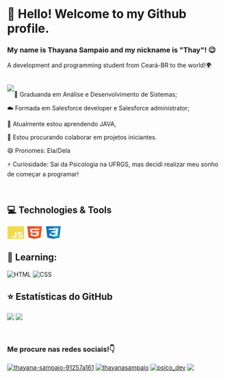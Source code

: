 # 👋 Hello! Welcome to my Github profile.
### My name is Thayana Sampaio and my nickname is "Thay"! 😉  
A development and programming student from Ceará-BR to the world!🌍

 <br>


<img align="left" src="https://user-images.githubusercontent.com/107767842/202066343-1431c05f-f4d9-47c7-bb91-0711d8e261de.gif">


<p align="center">

🔭 Graduanda em Análise e Desenvolvimento de Sistemas;

 ☁️ Formada em Salesforce developer e Salesforce administrator;

🌱 Atualmente estou aprendendo JAVA, 
 
👯 Estou procurando colaborar em projetos iniciantes.
 
😄 Pronomes: Ela/Dela

⚡ Curiosidade: Sai da Psicologia na UFRGS, mas decidi realizar meu sonho de começar a programar! 
</p>


<div style="display: inline_block"><br>
  
  ## 💻 Technologies & Tools
  <img align="center" alt="Js" height="30" width="40" src="https://raw.githubusercontent.com/devicons/devicon/master/icons/javascript/javascript-plain.svg">
  <img align="center" alt="HTML" height="30" width="40" src="https://raw.githubusercontent.com/devicons/devicon/master/icons/html5/html5-original.svg">
  <img align="center" alt="CSS" height="30" width="40" src="https://raw.githubusercontent.com/devicons/devicon/master/icons/css3/css3-original.svg">
  
  ## 🚀  Learning:
  <img align="center" alt="HTML" height="30" width="40" src="https://cdn.jsdelivr.net/gh/devicons/devicon/icons/react/react-original-wordmark.svg">           
  <img align="center" alt="CSS" height="45" width="55" src="https://cdn.jsdelivr.net/gh/devicons/devicon/icons/php/php-plain.svg">           


## ⭐ Estatísticas do GitHub

<p alinhar = "centro">
  <img height="180em" src = "https://github-readme-stats.vercel.app/api?username=ThayanaSampaio&show_icons=true&theme=tokyonight&line_height=27">
  <img height="180em" src="https://github-readme-stats.vercel.app/api/top-langs/?username=ThayanaSampaio&layout=compact&langs_count=6&theme=tokyonight"/>
</p>
</div>

 <br>
 
   
 
<h3 align="left">Me procure nas redes sociais!👇</h3>
<p align="left">
<a href="https://linkedin.com/in/thayana-sampaio-91257a161" target="_blank"><img align="center" src="https://raw.githubusercontent.com/rahuldkjain/github-profile-readme-generator/master/src/images/icons/Social/linked-in-alt.svg"  alt="thayana-sampaio-91257a161" height="30" width="40"></a>
<a href="https://instagram.com/thayanasampaio" target="_blank"><img align="center" src="https://raw.githubusercontent.com/rahuldkjain/github-profile-readme-generator /master/src/images/icons/Social/instagram.svg" alt="thayanasampaio" height="30" width="40" target="_blank"></a>
<a href="https://twitter.com/Psico_Dev" target="_blank"><img align="center" src="https://raw.githubusercontent.com/rahuldkjain/github-profile-readme-generator/master/src/images/icons/Social/twitter.svg" alt="psico_dev" height="30" width="40" target="_blank"></a>
<a href ="mailto:thayana.s.sampaio@gmail.com"><img align="center" src="https://img.shields.io/badge/-Gmail-%23325?style=for-the-badge&logo=gmail&logoColor=white" target="_blank"></a>
</p>

  </div>

 

